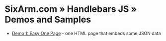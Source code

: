# SixArm.com » Handlebars JS » <br> Demos and Samples

<ul>
<li><a href="demo-1-easy-one-page">Demo 1: Easy One Page</a> - one HTML page that embeds some JSON data</l1>
</ul>
